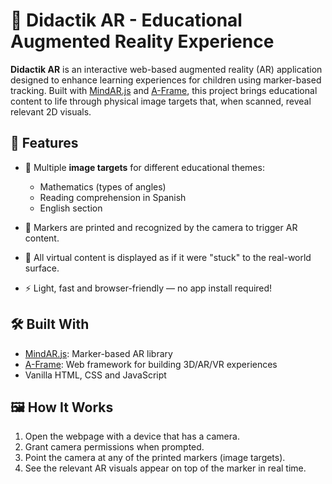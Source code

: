 # 📱 Didactik AR - Educational Augmented Reality Experience

**Didactik AR** is an interactive web-based augmented reality (AR) application designed to enhance learning experiences for children using marker-based tracking. Built with [MindAR.js](https://hiukim.github.io/mind-ar-js-doc/) and [A-Frame](https://aframe.io/), this project brings educational content to life through physical image targets that, when scanned, reveal relevant 2D visuals.

## 🧠 Features

* 🎯 Multiple **image targets** for different educational themes:

  * Mathematics (types of angles)
  * Reading comprehension in Spanish
  * English section
* 📄 Markers are printed and recognized by the camera to trigger AR content.
* 📐 All virtual content is displayed as if it were "stuck" to the real-world surface.
* ⚡ Light, fast and browser-friendly — no app install required!

## 🛠️ Built With

* [MindAR.js](https://github.com/MindAR-js/): Marker-based AR library
* [A-Frame](https://aframe.io/): Web framework for building 3D/AR/VR experiences
* Vanilla HTML, CSS and JavaScript

## 🖼️ How It Works

1. Open the webpage with a device that has a camera.
2. Grant camera permissions when prompted.
3. Point the camera at any of the printed markers (image targets).
4. See the relevant AR visuals appear on top of the marker in real time.




